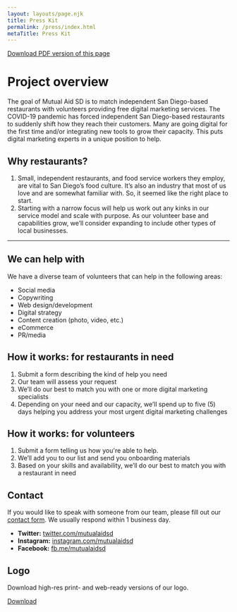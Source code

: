 ```yaml
---
layout: layouts/page.njk
title: Press Kit
permalink: /press/index.html
metaTitle: Press Kit
---
```

[Download PDF version of this page](https://twitter.com/mutualaidsd)

# Project overview
The goal of Mutual Aid SD is to match independent San Diego-based restaurants with volunteers providing free digital marketing services. The COVID-19 pandemic has forced independent San Diego-based restaurants to suddenly shift how they reach their customers. Many are going digital for the first time and/or integrating new tools to grow their capacity. This puts digital marketing experts in a unique position to help.

## Why restaurants?
1. Small, independent restaurants, and food service workers they employ, are vital to San Diego’s food culture. It’s also an industry that most of us love and are somewhat familiar with. So, it seemed like the right place to start.
2. Starting with a narrow focus will help us work out any kinks in our service model and scale with purpose. As our volunteer base and capabilities grow, we’ll consider expanding to include other types of local businesses.

---

## We can help with
We have a diverse team of volunteers that can help in the following areas:
- Social media
- Copywriting
- Web design/development
- Digital strategy
- Content creation (photo, video, etc.)
- eCommerce
- PR/media

## How it works: for restaurants in need
1. Submit a form describing the kind of help you need
2. Our team will assess your request
3. We’ll do our best to match you with one or more digital marketing specialists
4. Depending on your need and our capacity, we’ll spend up to five (5) days helping you address your most urgent digital marketing challenges

## How it works: for volunteers
1. Submit a form telling us how you're able to help.
2. We’ll add you to our list and send you onboarding materials
3. Based on your skills and availability, we’ll do our best to match you with a restaurant in need

## Contact
If you would like to speak with someone from our team, please fill out our [contact form](/contact). We usually respond within 1 business day.

- **Twitter:** [twitter.com/mutualaidsd](https://twitter.com/mutualaidsd)
- **Instagram:** [instagram.com/mutualaidsd](https://www.instagram.com/mutualaidsd)
- **Facebook:** [fb.me/mutualaidsd](https://fb.me/mutualaidsd)

## Logo
Download high-res print- and web-ready versions of our logo.

[Download](https://twitter.com/mutualaidsd)